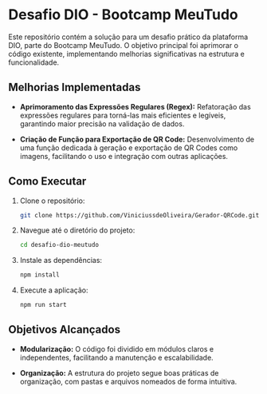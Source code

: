 # Desafio DIO - Bootcamp MeuTudo

Este repositório contém a solução para um desafio prático da plataforma DIO, parte do Bootcamp MeuTudo. O objetivo principal foi aprimorar o código existente, implementando melhorias significativas na estrutura e funcionalidade.

## Melhorias Implementadas

* **Aprimoramento das Expressões Regulares (Regex):** Refatoração das expressões regulares para torná-las mais eficientes e legíveis, garantindo maior precisão na validação de dados.

* **Criação de Função para Exportação de QR Code:** Desenvolvimento de uma função dedicada à geração e exportação de QR Codes como imagens, facilitando o uso e integração com outras aplicações.


## Como Executar

1. Clone o repositório:

   ```bash
   git clone https://github.com/ViniciussdeOliveira/Gerador-QRCode.git
   ```



2. Navegue até o diretório do projeto:

   ```bash
   cd desafio-dio-meutudo
   ```



3. Instale as dependências:

   ```bash
   npm install
   ```



4. Execute a aplicação:

   ```bash
   npm run start
   ```

## Objetivos Alcançados

* **Modularização:** O código foi dividido em módulos claros e independentes, facilitando a manutenção e escalabilidade.

* **Organização:** A estrutura do projeto segue boas práticas de organização, com pastas e arquivos nomeados de forma intuitiva.
